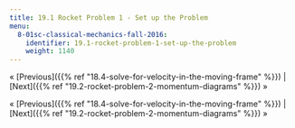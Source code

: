 ```yaml
---
title: 19.1 Rocket Problem 1 - Set up the Problem
menu:
  8-01sc-classical-mechanics-fall-2016:
    identifier: 19.1-rocket-problem-1-set-up-the-problem
    weight: 1140
---
```

« [Previous]({{% ref "18.4-solve-for-velocity-in-the-moving-frame" %}}) | [Next]({{% ref "19.2-rocket-problem-2-momentum-diagrams" %}}) »

« [Previous]({{% ref "18.4-solve-for-velocity-in-the-moving-frame" %}}) | [Next]({{% ref "19.2-rocket-problem-2-momentum-diagrams" %}}) »